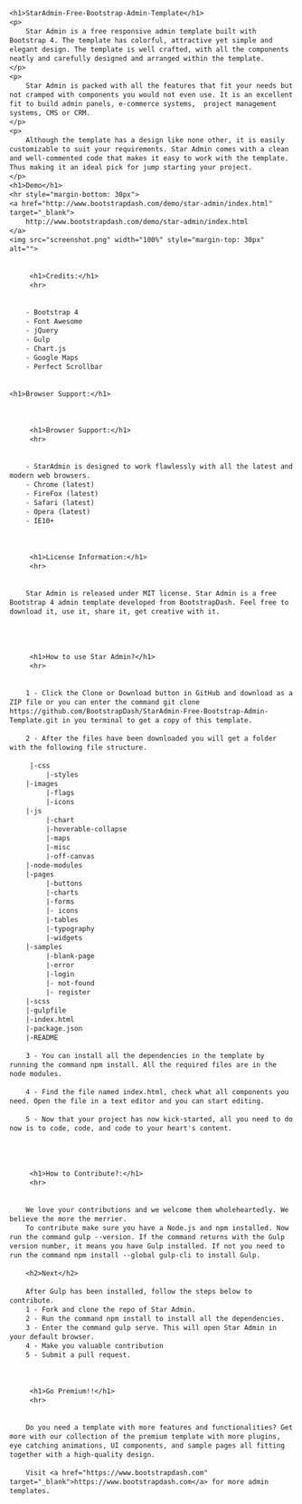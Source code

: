

	<h1>StarAdmin-Free-Bootstrap-Admin-Template</h1>
	<p>
		Star Admin is a free responsive admin template built with Bootstrap 4. The template has colorful, attractive yet simple and elegant design. The template is well crafted, with all the components neatly and carefully designed and arranged within the template.
	</p>
	<p>
		Star Admin is packed with all the features that fit your needs but not cramped with components you would not even use. It is an excellent fit to build admin panels, e-commerce systems,  project management systems, CMS or CRM.
	</p>
	<p>
		Although the template has a design like none other, it is easily customizable to suit your requirements. Star Admin comes with a clean and well-commented code that makes it easy to work with the template. Thus making it an ideal pick for jump starting your project.
	</p>
	<h1>Demo</h1>
	<hr style="margin-bottom: 30px">
	<a href="http://www.bootstrapdash.com/demo/star-admin/index.html" target="_blank">
		http://www.bootstrapdash.com/demo/star-admin/index.html
	</a>
	<img src="screenshot.png" width="100%" style="margin-top: 30px" alt="">


		 <h1>Credits:</h1>
		 <hr>


		- Bootstrap 4
		- Font Awesome
		- jQuery
		- Gulp
		- Chart.js
		- Google Maps
		- Perfect Scrollbar
		

	<h1>Browser Support:</h1>



		 <h1>Browser Support:</h1>
		 <hr>


		- StarAdmin is designed to work flawlessly with all the latest and modern web browsers.
		- Chrome (latest)
		- FireFox (latest)
		- Safari (latest)
		- Opera (latest)
		- IE10+
		


		 <h1>License Information:</h1>
		 <hr>


		Star Admin is released under MIT license. Star Admin is a free Bootstrap 4 admin template developed from BootstrapDash. Feel free to download it, use it, share it, get creative with it. 




		 <h1>How to use Star Admin?</h1>
		 <hr>


		1 - Click the Clone or Download button in GitHub and download as a ZIP file or you can enter the command git clone https://github.com/BootstrapDash/StarAdmin-Free-Bootstrap-Admin-Template.git in you terminal to get a copy of this template.

		2 - After the files have been downloaded you will get a folder with the following file structure.

		 |-css
		     |-styles
		|-images
		     |-flags
		     |-icons
		|-js
		     |-chart
		     |-hoverable-collapse
		     |-maps
		     |-misc
		     |-off-canvas
		|-node-modules
		|-pages
		     |-buttons
		     |-charts
		     |-forms
		     |- icons
		     |-tables
		     |-typography
		     |-widgets
		|-samples
		     |-blank-page
		     |-error
		     |-login
		     |- not-found
		     |- register
		|-scss
		|-gulpfile
		|-index.html
		|-package.json
		|-README

		3 - You can install all the dependencies in the template by running the command npm install. All the required files are in the node modules.

		4 - Find the file named index.html, check what all components you need. Open the file in a text editor and you can start editing.

		5 - Now that your project has now kick-started, all you need to do now is to code, code, and code to your heart's content. 




		 <h1>How to Contribute?:</h1>
		 <hr>

		
		We love your contributions and we welcome them wholeheartedly. We believe the more the merrier.
		To contribute make sure you have a Node.js and npm installed. Now run the command gulp --version. If the command returns with the Gulp version number, it means you have Gulp installed. If not you need to run the command npm install --global gulp-cli to install Gulp. 

		<h2>Next</h2> 

		After Gulp has been installed, follow the steps below to contribute.
		1 - Fork and clone the repo of Star Admin.
		2 - Run the command npm install to install all the dependencies.
		3 - Enter the command gulp serve. This will open Star Admin in your default browser.
		4 - Make you valuable contribution
		5 - Submit a pull request.



		 <h1>Go Premium!!</h1>
		 <hr>

		
		Do you need a template with more features and functionalities? Get more with our collection of the premium template with more plugins, eye catching animations, UI components, and sample pages all fitting together with a high-quality design.

		Visit <a href="https://www.bootstrapdash.com" target="_blank">https://www.bootstrapdash.com</a> for more admin templates. 






